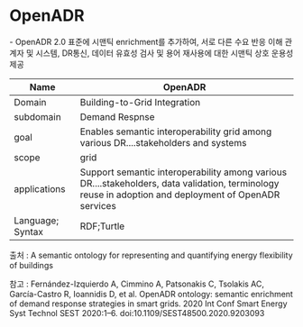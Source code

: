 # OpenADR

&#45; OpenADR 2.0 표준에 시맨틱 enrichment를 추가하여, 서로 다른 수요 반응 이해 관계자 및 시스템, DR통신, 데이터 유효성 검사 및 용어 재사용에 대한 시맨틱 상호 운용성 제공

| Name             | OpenADR                                                                                                                                               |
| ---------------- | ----------------------------------------------------------------------------------------------------------------------------------------------------- |
| Domain           | Building-to-Grid Integration                                                                                                                          |
| subdomain        | Demand Respnse                                                                                                                                        |
| goal             | Enables semantic interoperability grid among various DR....stakeholders and systems                                                                   |
| scope            | grid                                                                                                                                                  |
| applications     | Support semantic interoperability among various DR....stakeholders, data validation, terminology reuse in adoption and deployment of OpenADR services |
| Language; Syntax | RDF;Turtle                                                                                                                                                      |

출처 :  A semantic ontology for representing and quantifying energy flexibility of buildings

참고 : Fernández-Izquierdo A, Cimmino A, Patsonakis C, Tsolakis AC, García-Castro R, Ioannidis D, et al. OpenADR ontology: semantic enrichment of demand response strategies in smart grids. 2020 Int Conf Smart Energy Syst Technol SEST 2020:1–6. doi:10.1109/SEST48500.2020.9203093